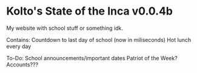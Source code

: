 # Kolto's State of the Inca v0.0.4b
My website with school stuff or something idk.

Contains:
Countdown to last day of school (now in miliseconds)
Hot lunch every day

 To-Do:
 School announcements/important dates
 Patriot of the Week?
 Accounts???
 
